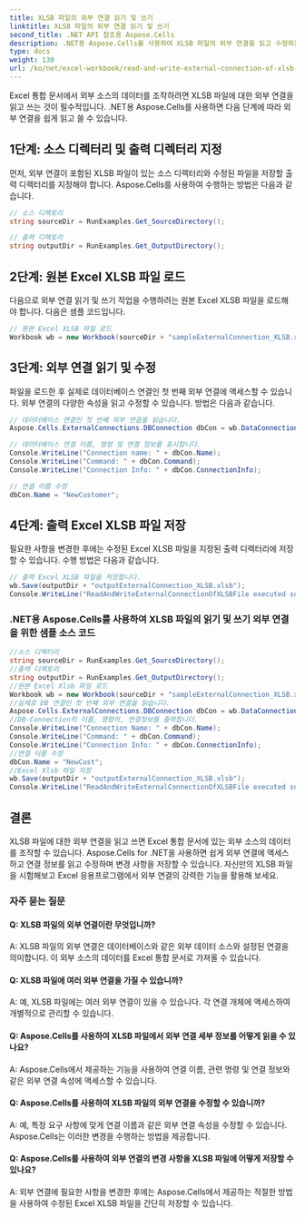 ```yaml
---
title: XLSB 파일의 외부 연결 읽기 및 쓰기
linktitle: XLSB 파일의 외부 연결 읽기 및 쓰기
second_title: .NET API 참조용 Aspose.Cells
description: .NET용 Aspose.Cells를 사용하여 XLSB 파일의 외부 연결을 읽고 수정하는 방법을 알아보세요.
type: docs
weight: 130
url: /ko/net/excel-workbook/read-and-write-external-connection-of-xlsb-file/
---
```

Excel 통합 문서에서 외부 소스의 데이터를 조작하려면 XLSB 파일에 대한 외부 연결을 읽고 쓰는 것이 필수적입니다. .NET용 Aspose.Cells를 사용하면 다음 단계에 따라 외부 연결을 쉽게 읽고 쓸 수 있습니다.

## 1단계: 소스 디렉터리 및 출력 디렉터리 지정

먼저, 외부 연결이 포함된 XLSB 파일이 있는 소스 디렉터리와 수정된 파일을 저장할 출력 디렉터리를 지정해야 합니다. Aspose.Cells를 사용하여 수행하는 방법은 다음과 같습니다.

```csharp
// 소스 디렉토리
string sourceDir = RunExamples.Get_SourceDirectory();

// 출력 디렉토리
string outputDir = RunExamples.Get_OutputDirectory();
```

## 2단계: 원본 Excel XLSB 파일 로드

다음으로 외부 연결 읽기 및 쓰기 작업을 수행하려는 원본 Excel XLSB 파일을 로드해야 합니다. 다음은 샘플 코드입니다.

```csharp
// 원본 Excel XLSB 파일 로드
Workbook wb = new Workbook(sourceDir + "sampleExternalConnection_XLSB.xlsb");
```

## 3단계: 외부 연결 읽기 및 수정

파일을 로드한 후 실제로 데이터베이스 연결인 첫 번째 외부 연결에 액세스할 수 있습니다. 외부 연결의 다양한 속성을 읽고 수정할 수 있습니다. 방법은 다음과 같습니다.

```csharp
// 데이터베이스 연결인 첫 번째 외부 연결을 읽습니다.
Aspose.Cells.ExternalConnections.DBConnection dbCon = wb.DataConnections[0] as Aspose.Cells.ExternalConnections.DBConnection;

// 데이터베이스 연결 이름, 명령 및 연결 정보를 표시합니다.
Console.WriteLine("Connection name: " + dbCon.Name);
Console.WriteLine("Command: " + dbCon.Command);
Console.WriteLine("Connection Info: " + dbCon.ConnectionInfo);

// 연결 이름 수정
dbCon.Name = "NewCustomer";
```

## 4단계: 출력 Excel XLSB 파일 저장

필요한 사항을 변경한 후에는 수정된 Excel XLSB 파일을 지정된 출력 디렉터리에 저장할 수 있습니다. 수행 방법은 다음과 같습니다.

```csharp
// 출력 Excel XLSB 파일을 저장합니다.
wb.Save(outputDir + "outputExternalConnection_XLSB.xlsb");
Console.WriteLine("ReadAndWriteExternalConnectionOfXLSBFile executed successfully.\r\n");
```

### .NET용 Aspose.Cells를 사용하여 XLSB 파일의 읽기 및 쓰기 외부 연결을 위한 샘플 소스 코드 
```csharp
//소스 디렉터리
string sourceDir = RunExamples.Get_SourceDirectory();
//출력 디렉토리
string outputDir = RunExamples.Get_OutputDirectory();
//원본 Excel Xlsb 파일 로드
Workbook wb = new Workbook(sourceDir + "sampleExternalConnection_XLSB.xlsb");
//실제로 DB 연결인 첫 번째 외부 연결을 읽습니다.
Aspose.Cells.ExternalConnections.DBConnection dbCon = wb.DataConnections[0] as Aspose.Cells.ExternalConnections.DBConnection;
//DB-Connection의 이름, 명령어, 연결정보를 출력합니다.
Console.WriteLine("Connection Name: " + dbCon.Name);
Console.WriteLine("Command: " + dbCon.Command);
Console.WriteLine("Connection Info: " + dbCon.ConnectionInfo);
//연결 이름 수정
dbCon.Name = "NewCust";
//Excel Xlsb 파일 저장
wb.Save(outputDir + "outputExternalConnection_XLSB.xlsb");
Console.WriteLine("ReadAndWriteExternalConnectionOfXLSBFile executed successfully.\r\n");
```

## 결론

XLSB 파일에 대한 외부 연결을 읽고 쓰면 Excel 통합 문서에 있는 외부 소스의 데이터를 조작할 수 있습니다. Aspose.Cells for .NET을 사용하면 쉽게 외부 연결에 액세스하고 연결 정보를 읽고 수정하며 변경 사항을 저장할 수 있습니다. 자신만의 XLSB 파일을 시험해보고 Excel 응용프로그램에서 외부 연결의 강력한 기능을 활용해 보세요.

### 자주 묻는 질문

#### Q: XLSB 파일의 외부 연결이란 무엇입니까?
    
A: XLSB 파일의 외부 연결은 데이터베이스와 같은 외부 데이터 소스와 설정된 연결을 의미합니다. 이 외부 소스의 데이터를 Excel 통합 문서로 가져올 수 있습니다.

#### Q: XLSB 파일에 여러 외부 연결을 가질 수 있습니까?
     
A: 예, XLSB 파일에는 여러 외부 연결이 있을 수 있습니다. 각 연결 개체에 액세스하여 개별적으로 관리할 수 있습니다.

#### Q: Aspose.Cells를 사용하여 XLSB 파일에서 외부 연결 세부 정보를 어떻게 읽을 수 있나요?
     
A: Aspose.Cells에서 제공하는 기능을 사용하여 연결 이름, 관련 명령 및 연결 정보와 같은 외부 연결 속성에 액세스할 수 있습니다.

#### Q: Aspose.Cells를 사용하여 XLSB 파일의 외부 연결을 수정할 수 있습니까?
     
A: 예, 특정 요구 사항에 맞게 연결 이름과 같은 외부 연결 속성을 수정할 수 있습니다. Aspose.Cells는 이러한 변경을 수행하는 방법을 제공합니다.

#### Q: Aspose.Cells를 사용하여 외부 연결의 변경 사항을 XLSB 파일에 어떻게 저장할 수 있나요?
     
A: 외부 연결에 필요한 사항을 변경한 후에는 Aspose.Cells에서 제공하는 적절한 방법을 사용하여 수정된 Excel XLSB 파일을 간단히 저장할 수 있습니다.